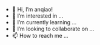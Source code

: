 - 👋 Hi, I’m anqiao!
- 👀 I’m interested in ...
- 🌱 I’m currently learning ...
- 💞️ I’m looking to collaborate on ...
- 📫 How to reach me ...

<!---
anqiaoc/anqiaoc is a ✨ special ✨ repository because its `README.md` (this file) appears on your GitHub profile.
You can click the Preview link to take a look at your changes.
--->
